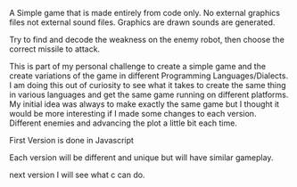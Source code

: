 A Simple game that is made entirely from code only. No external graphics files not external sound files. Graphics are drawn sounds are generated.

Try to find and decode the weakness on the enemy robot, then choose the correct missile to attack.

This is part of my personal challenge to create a simple game and the create variations of the game in different Programming Languages/Dialects. I am doing this out of curiosity to see what it takes to create the same thing in various languages and get the same game running on different platforms. My initial idea was always to make exactly the same game but I thought it would be more interesting if I made some changes to each version. Different enemies and advancing the plot a little bit each time.

First Version is done in Javascript

Each version will be different and unique but will have similar gameplay.

next version I will see what c can do.


